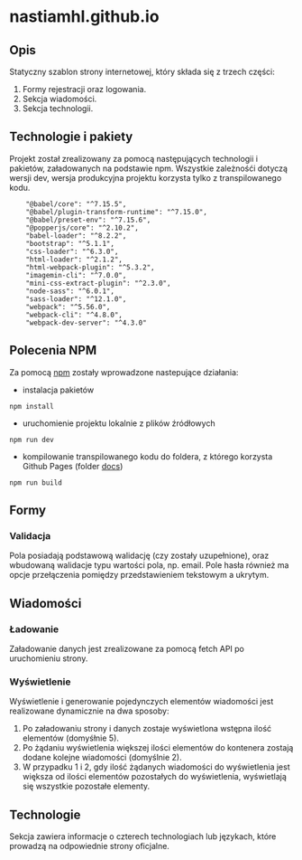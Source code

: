 # nastiamhl.github.io
## Opis
Statyczny szablon strony internetowej, który składa się z trzech części:
1. Formy rejestracji oraz logowania.
2. Sekcja wiadomości.
3. Sekcja technologii.

## Technologie i pakiety
Projekt został zrealizowany za pomocą następujących technologii i pakietów, załadowanych na podstawie npm. Wszystkie zależnośći dotyczą wersji dev, wersja produkcyjna projektu korzysta tylko z transpilowanego kodu.
```
    "@babel/core": "^7.15.5",
    "@babel/plugin-transform-runtime": "^7.15.0",
    "@babel/preset-env": "^7.15.6",
    "@popperjs/core": "^2.10.2",
    "babel-loader": "^8.2.2",
    "bootstrap": "^5.1.1",
    "css-loader": "^6.3.0",
    "html-loader": "^2.1.2",
    "html-webpack-plugin": "^5.3.2",
    "imagemin-cli": "^7.0.0",
    "mini-css-extract-plugin": "^2.3.0",
    "node-sass": "^6.0.1",
    "sass-loader": "^12.1.0",
    "webpack": "^5.56.0",
    "webpack-cli": "^4.8.0",
    "webpack-dev-server": "^4.3.0"
```

## Polecenia NPM
Za pomocą [npm](https://www.npmjs.com/) zostały wprowadzone nastepujące działania:

* instalacja pakietów
```
npm install
```
* uruchomienie projektu lokalnie z plików źródłowych
```
npm run dev
```
* kompilowanie transpilowanego kodu do foldera, z którego korzysta Github Pages (folder [docs](https://github.com/nastiamhl/nastiamhl.github.io/tree/main/docs))
```
npm run build
```

## Formy

### Validacja
Pola posiadają podstawową walidację (czy zostały uzupełnione), oraz wbudowaną walidacje typu wartości pola, np. email. Pole hasła również ma opcje przełączenia pomiędzy przedstawieniem tekstowym a ukrytym.

## Wiadomości

### Ładowanie
Załadowanie danych jest zrealizowane za pomocą fetch API po uruchomieniu strony.

### Wyświetlenie
Wyświetlenie i generowanie pojedynczych elementów wiadomości jest realizowane dynamicznie na dwa sposoby:
1. Po załadowaniu strony i danych zostaje wyświetlona wstępna ilość elementów (domyśłnie 5).
2. Po żądaniu wyświetlenia większej ilości elementów do kontenera zostają dodane kolejne wiadomości (domyślnie 2).
3. W przypadku 1 i 2, gdy ilość żądanych wiadomości do wyświetlenia jest większa od ilości elementów pozostałych do wyświetlenia, wyświetlają się wszystkie pozostałe elementy.

## Technologie
Sekcja zawiera informacje o czterech technologiach lub językach, które prowadzą na odpowiednie strony oficjalne.